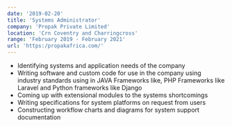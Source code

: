 ```yaml
---
date: '2019-02-20'
title: 'Systems Administrator'
company: 'Propak Private Limited'
location: 'Crn Coventry and Charringcross'
range: 'February 2019 - February 2021'
url: 'https:/propakafrica.com/'
---
```


- Identifying systems and application needs of the company
- Writing software and custom code for use in the company using industry standards
  using in JAVA Frameworks like, PHP Frameworks like Laravel and Python frameworks
  like Django
- Coming up with extensional modules to the systems shortcomings
- Writing specifications for system platforms on request from users
- Constructing workflow charts and diagrams for system support documentation
